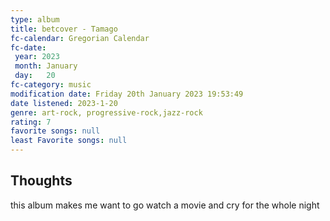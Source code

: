 ```yaml
---
type: album 
title: betcover - Tamago
fc-calendar: Gregorian Calendar
fc-date: 
 year: 2023
 month: January
 day:   20
fc-category: music
modification date: Friday 20th January 2023 19:53:49
date listened: 2023-1-20 
genre: art-rock, progressive-rock,jazz-rock
rating: 7
favorite songs: null
least Favorite songs: null
---
```

## Thoughts

this album makes me want to go watch a movie and cry for the whole night